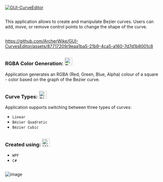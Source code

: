 [![GUI-CurveEditor](https://svg-banners.vercel.app/api?type=rainbow&text1=GUI_Curves%20Editor&width=800&height=100)]()

<h2></h2>

This application allows to create and manipulate Bezier curves. Users can add, move, or remove control points to change the shape of the curve.
<h2></h2>

https://github.com/ArcherWike/GUI-CurvesEditor/assets/87717209/9eaa1ba5-21b9-4ca5-a160-7d7d1b8001c8

<h2></h2>
<h3> RGBA Color Generation: <img src="https://raw.githubusercontent.com/Tarikul-Islam-Anik/Animated-Fluent-Emojis/master/Emojis/Symbols/Red%20Square.png" alt="Red Square" width="25" height="25" /> </h3>
Application generates an RGBA (Red, Green, Blue, Alpha) colour of a square - color based on the graph of the Bezier curve.
<h2></h2>
<h3> Curve Types: <img src="https://raw.githubusercontent.com/Tarikul-Islam-Anik/Animated-Fluent-Emojis/master/Emojis/Symbols/Right%20Arrow%20Curving%20Down.png" alt="Right Arrow Curving Down" width="25" height="25" /> </h3>
Application supports switching between three types of curves: 

- `Linear`
- `Bézier Quadratic`
- `Bézier Cubic`
<h2></h2>




<h3> Created using: <img src="https://raw.githubusercontent.com/Tarikul-Islam-Anik/Animated-Fluent-Emojis/master/Emojis/Objects/Wrench.png" alt="Wrench" width="25" height="25" /> </h3>

- `WPF`
- `C#`

<h2></h2>

![image](https://github.com/ArcherWike/GUI-CurvesEditor/assets/87717209/148beb20-b126-4091-bcee-b20d48b5c514)
